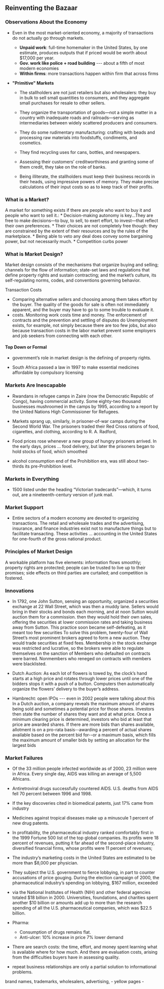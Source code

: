 ## Reinventing the Bazaar

### Observations About the Economy

* Even in the most market-oriented economy, a majority of transactions do not actually go through markets.
    - **Unpaid work**: full-time homemaker in the United States, by one estimate, produces outputs that if priced would be worth about $17,000 per year.
    - **Gov. work like police + road building** --- about a fifth of most modern economies
    - **Within firms**: more transactions happen within firm that across firms

* **"Primitive" Markets**

    * The stallholders are not just retailers but also wholesalers: they buy in bulk to sell small quantities to consumers, and they aggregate small purchases for resale to other sellers. 

    * They organize the transportation of goods—not a simple matter in a country with inadequate roads and railroads—serving as intermediaries between widely scattered producers and consumers. 
    
    * They do some rudimentary manufacturing: crafting with beads and processing raw materials into foodstuffs, condiments, and cosmetics. 
    
    * They find recycling uses for cans, bottles, and newspapers. 
    
    * Assessing their customers’ creditworthiness and granting some of them credit, they take on the role of banks.
    
    * Being illiterate, the stallholders must keep their business records in their heads, using impressive powers of memory. They make precise calculations of their input costs so as to keep track of their profits.

### What is a Market?

A market for something exists if there are people who want to buy it and people who want to sell it.:
    * Decision-making autonomy is key...They are free to make decisions—to buy, to sell, to exert effort, to invest—that reflect their own preferences. 
    * Their choices are not completely free though: they are constrained by the extent of their resources and by the rules of the marketplace.
    * Being able to veto any deal does convey some bargaining power, but not necessarily much.
    * Competition curbs power

### What is Market Design?

Market design consists of the mechanisms that organize buying and selling; channels for the flow of information; state-set laws and regulations that define property rights and sustain contracting; and the market’s culture, its self-regulating norms, codes, and conventions governing behavior.

Transaction Costs

* Comparing alternative sellers and choosing among them takes effort by the buyer. The quality of the goods for sale is often not immediately apparent, and the buyer may have to go to some trouble to evaluate it.
* costs. Monitoring work costs time and money. The enforcement of contracts and the prevention and settling of disputes do
Unemployment exists, for example, not simply because there are too few jobs, but also because transaction costs in the labor market prevent some employers and job seekers from connecting with each other.

#### Top Down or Formal

* government’s role in market design is the defining of property rights.

*  South Africa passed a law in 1997 to make essential medicines affordable by
compulsory licensing

### Markets Are Inescapable

* Rwandans in refugee camps in Zaire (now the Democratic Republic of Congo), having commercial activity. Some eighty-two thousand businesses mushroomed in the camps by 1995, according to a report by the United Nations High Commissioner for Refugees.
                
* Markets sprang up, similarly, in prisoner-of-war camps during the Second World War. The prisoners traded their Red Cross rations of food, cigarettes, and clothing, according to R. A. Radford,

* Food prices rose whenever a new group of hungry prisoners arrived. In the early days, prices ... food delivery, but later the prisoners began to hold stocks of food, which smoothed

* alcohol consumption end of the Prohibition era, was still about two-thirds its pre-Prohibition level.

### Markets in Everything

* 1500 listed under the heading “Victorian tradecards”—which, it turns out, are a nineteenth-century version of junk mail.

### Market Support

* Entire sectors of a modern economy are devoted to organizing transactions. The retail and wholesale trades and the advertising, insurance, and finance industries exist not to manufacture things but to facilitate transacting. These activities ... accounting in the United States for one-fourth of the gross national product.

### Principles of Market Design

A workable platform has five elements: information flows smoothly; property rights are protected; people can be trusted to live up to their promises; side
effects on third parties are curtailed; and competition is fostered.

### Innovations

* In 1792, one John Sutton, sensing an opportunity, organized a securities exchange at 22 Wall Street, which was then a muddy lane. Sellers would bring in their stocks and bonds each morning, and at noon Sutton would auction them for a commission. then they would hold their own sales, offering the securities at lower commission rates and taking business away from Sutton. This practice soon became self-defeating, as it meant too few securities
To solve this problem, twenty-four of Wall Street’s most prominent brokers agreed to form a new auction. They would trade securities at fixed fees. Membership in the stock exchange was restricted and lucrative, so the brokers were able to regulate themselves on the sanction of Members who defaulted on contracts were barred. Nonmembers who reneged on contracts with members were blacklisted.

*  Dutch Auction: As each lot of flowers is towed by, the clock’s hand starts at a high price and rotates through lower prices until one of the bidders stops it with a push of a button. Computers then automatically organize the flowers’ delivery to the buyer’s address.

* Hambrecht: open IPOs --- even in 2002 people were talking about this
     In a Dutch auction, a company reveals the maximum amount of shares
being sold and sometimes a potential price for those shares. Investors then state the number of shares they want and at what price. Once a minimum clearing price is determined, investors who bid at least that price are awarded shares. If there are more bids than shares available, allotment is on a pro-rata basis--awarding a percent of actual shares available based on the percent bid for--or a maximum basis, which fills the maximum amount of smaller bids by setting an allocation for the largest bids 

### Market Failures

* Of the 33 million people infected worldwide as of 2000, 23 million were in Africa. Every single day, AIDS was killing an average of 5,500 Africans.

* Antiretroviral drugs successfully countered AIDS. U.S. deaths from AIDS fell 70 percent between 1996 and 1998.

* If the key discoveries cited in biomedical patents, just 17% came from industry

* Medicines against tropical diseases make up a minuscule 1 percent of new drug patents.

* In profitability, the pharmaceutical industry ranked comfortably first in the 1999 Fortune 500 list of the top global companies. Its profits were 18 percent of revenues, putting it far ahead of the second-place industry, diversified financial firms, whose profits were 11 percent of revenues;

* The industry’s marketing costs in the United States are estimated to be more than $8,000 per physician.

*  They subject the U.S. government to fierce lobbying, in part to counter accusations of price gouging. During the election campaign of 2000, the pharmaceutical industry’s spending on lobbying, $167 million, exceeded

* via the National Institutes of Health (NIH) and other federal agencies totaled $18 billion in 2000. Universities, foundations, and charities spent another $10 billion or amounts add up to more than the research spending of all the U.S. pharmaceutical companies, which was $22.5 billion.

* Pharma:
    - Consumption of drugs remains flat. 
    - Anti-ulcer: 10% increase in price 7% lower demand

*  There are search costs: the time, effort, and money spent learning what is available where for how much. And there are evaluation costs, arising from the difficulties buyers have in assessing quality.

* repeat business relationships are only a partial solution to informational problems.

brand names, trademarks, wholesalers, advertising, 
    - yellow pages
    - 





